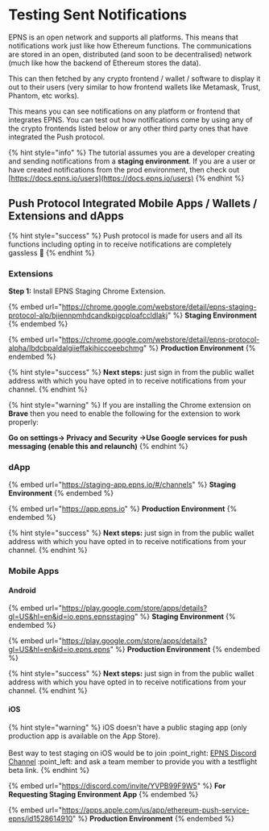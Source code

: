 # Testing Sent Notifications

EPNS is an open network and supports all platforms. This means that notifications work just like how Ethereum functions. The communications are stored in an open, distributed (and soon to be decentralised) network (much like how the backend of Ethereum stores the data).&#x20;

This can then fetched by any crypto frontend / wallet / software to display it out to their users (very similar to how frontend wallets like Metamask, Trust, Phantom, etc works).

This means you can see notifications on any platform or frontend that integrates EPNS. You can test out how notifications come by using any of the crypto frontends listed below or any other third party ones that have integrated the Push protocol.

{% hint style="info" %}
The tutorial assumes you are a developer creating and sending notifications from a **staging environment**. If you are a user or have created notifications from the prod environment, then check out [https://docs.epns.io/users](https://docs.epns.io/users)
{% endhint %}

## Push Protocol Integrated Mobile Apps / Wallets / Extensions and dApps

{% hint style="success" %}
Push protocol is made for users and all its functions including opting in to receive notifications are completely gassless :tada:
{% endhint %}

### Extensions

**Step 1:** Install EPNS Staging Chrome Extension.

{% embed url="https://chrome.google.com/webstore/detail/epns-staging-protocol-alp/bjiennpmhdcandkpigcploafccldlakj" %}
**Staging Environment**
{% endembed %}

{% embed url="https://chrome.google.com/webstore/detail/epns-protocol-alpha/lbdcbpaldalgiieffakjhiccoeebchmg" %}
**Production Environment**
{% endembed %}

{% hint style="success" %}
**Next steps:** just sign in from the public wallet address with which you have opted in to receive notifications from your channel.
{% endhint %}

{% hint style="warning" %}
If you are installing the Chrome extension on **Brave** then you need to enable the following for the extension to work properly:

**Go on settings-> Privacy and Security ->Use Google services for push messaging (enable this and relaunch)**&#x20;
{% endhint %}

### dApp

{% embed url="https://staging-app.epns.io/#/channels" %}
&#x20;**Staging Environment**
{% endembed %}

{% embed url="https://app.epns.io" %}
**Production Environment**
{% endembed %}

{% hint style="success" %}
**Next steps:** just sign in from the public wallet address with which you have opted in to receive notifications from your channel.
{% endhint %}

### Mobile Apps

#### Android

{% embed url="https://play.google.com/store/apps/details?gl=US&hl=en&id=io.epns.epnsstaging" %}
**Staging Environment**
{% endembed %}

{% embed url="https://play.google.com/store/apps/details?gl=US&hl=en&id=io.epns.epns" %}
**Production Environment**
{% endembed %}

{% hint style="success" %}
**Next steps:** just sign in from the public wallet address with which you have opted in to receive notifications from your channel.
{% endhint %}

#### iOS

{% hint style="warning" %}
iOS doesn't have a public staging app (only production app is available on the App Store). \
\
Best way to test staging on iOS would be to join :point\_right: [EPNS Discord Channel](https://discord.com/invite/YVPB99F9W5) :point\_left: and ask a team member to provide you with a testflight beta link.&#x20;
{% endhint %}

{% embed url="https://discord.com/invite/YVPB99F9W5" %}
**For Requesting Staging Environment App**
{% endembed %}

{% embed url="https://apps.apple.com/us/app/ethereum-push-service-epns/id1528614910" %}
**Production Environment**
{% endembed %}

